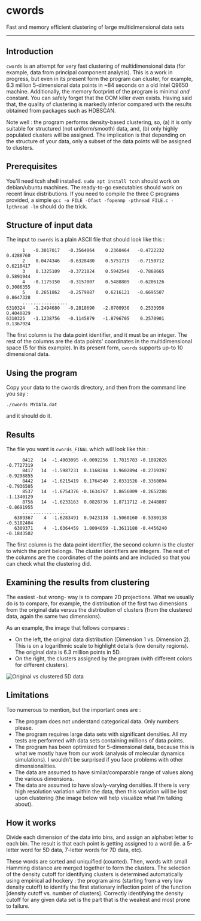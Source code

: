 # cwords
Fast and memory efficient clustering of large multidimensional data sets
____________________________________________________________________


## Introduction

`cwords` is an attempt for very fast clustering of multidimensional data (for example,
data from principal component analysis). This is a work in progress, but even in its 
present form the program can cluster, for example, 6.3 million 5-dimensional data points 
in ~84 seconds on a old Intel Q9650 machine. Additionally, the memory footprint of the program
is minimal _and_ constant. You can safely forget that the OOM killer even exists.
Having said that, the quality of clustering is markedly inferior compared with 
the results obtained from packages such as HDBSCAN.

Note well : the program performs density-based clustering, so, (a) it is only suitable
for structured (not uniform/smooth) data, and, (b) only highly populated clusters will be assigned. 
The implication is that depending on the structure of your 
data, only a subset of the data points will be assigned to clusters.



## Prerequisites 

You'll need tcsh shell installed. `sudo apt install tcsh` should work on debian/ubuntu 
machines. The ready-to-go executables should work on recent linux distributions. If you need 
to compile the three C programs provided, a simple `gcc -o FILE -Ofast -fopenmp -pthread FILE.c -lpthread -lm` 
should do the trick.



## Structure of input data

The input to `cwords` is a plain ASCII file that should look like this :

```
      1   -0.3017017   -0.3564064    0.2360464   -0.4722232    0.4288760
      2    0.0474346   -0.6328480    0.5751719   -0.7150712    0.6210417
      3    0.1325109   -0.3721024    0.5942540   -0.7868665    0.5891944
      4   -0.1175150   -0.3157007    0.5488809   -0.6206126    0.3086355
      5    0.2651862   -0.2579887    0.6216121   -0.6695507    0.8647328
      .................
6310324   -1.2494680   -0.2818690   -2.0700936    0.2533956    0.4040829
6310325   -1.1238756   -0.1145879   -1.8796705    0.2570901    0.1367924
```

The first column is the data point identifier, and it must be an integer. 
The rest of the columns are the data points' coordinates in the multidimensional space 
(5 for this example). In its present form, `cwords` supports up-to 10 dimensional data.


## Using the program

Copy your data to the cwords directory, and then from the command line you say :

```
./cwords MYDATA.dat
```

and it should do it.




## Results

The file you want is `cwords_FINAL` which will look like this :

```
      8412   14  -1.4903095 -0.0092256  1.7815783 -0.1892026 -0.7727319
      8417   14  -1.5987231  0.1168284  1.9602894 -0.2719397 -0.9298855
      8442   14  -1.6215419  0.1764540  2.0331526 -0.3368094 -0.7936505
      8537   14  -1.6754376 -0.1634767  1.8656009 -0.2652288 -1.1340129
      8756   14  -1.6233163  0.0828736  1.8711712 -0.2448807 -0.8691955
      .................
   6309367    4  -1.6283491  0.9423138 -1.5060160 -0.5380138 -0.5182404
   6309371    4  -1.6364459  1.0094059 -1.3611180 -0.4456240 -0.1843502
```

The first column is the data point identifier, the second column is the cluster 
to which the point belongs. The cluster identifiers are integers. The rest of the 
columns are the coordinates of the points and are included so that you can check 
what the clustering did.


## Examining the results from clustering

The easiest -but wrong- way is to compare 2D projections. What we usually do is to compare, 
for example, the distribution of the first two dimensions from the original data
versus the distribution of clusters (from the clustered data, again the same two dimensions).

As an example, the image that follows compares : 

* On the left, the original data distribution (Dimension 1 vs. Dimension 2). This is on a
  logarithmic scale to highlight details (low density regions). The original data is 6.3 million
  points in 5D.
* On the right, the clusters assigned by the program (with different colors for different clusters).

![Original vs clustered 5D data](https://user-images.githubusercontent.com/39924257/231256427-4a34effe-0931-48e0-a07e-27f0e8fe4c60.png)




## Limitations

Too numerous to mention, but the important ones are :

* The program does not understand categorical data. Only numbers please.
* The program requires large data sets with significant densities. All my tests 
  are performed with data sets containing millions of data points.
* The program has been optimized for 5-dimensional data, because this is what
  we mostly have from our work (analysis of molecular dynamics simulations).
  I wouldn't be surprised if you face problems with other dimensionalities.
* The data are assumed to have similar/comparable range of values along the various 
  dimensions.
* The data are assumed to have slowly-varying densities. If there is very high
  resolution variation within the data, then this variation will be lost upon 
  clustering (the image below will help visualize what I'm talking about).



## How it works

Divide each dimension of the data into bins, and assign an alphabet letter
to each bin. The result is that each point is getting assigned to a word
(ie. a 5-letter word for 5D data, 7-letter words for 7D data, etc).

These words are sorted and uniquified (counted). Then, words with small 
Hamming distance are merged together to form the clusters. The selection of the density 
cutoff for identifying clusters is determined automatically using 
empirical ad hockery : the program aims (starting from a very low 
density cutoff) to identify the first stationary inflection point of the 
function [density cutoff vs. number of clusters]. Correctly identifying 
the density cutoff for any given data set is the part that 
is the weakest and most prone to failure.

____________________________________________________________________

